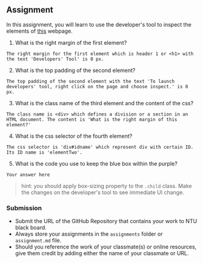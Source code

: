 ## Assignment

In this assignment, you will learn to use the developer's tool to inspect the elements of [this](https://nznznh.csb.app/) webpage.

1. What is the right margin of the first element? 
```
The right margin for the first element which is header 1 or <h1> with the text 'Developers' Tool' is 0 px.
```

2. What is the top padding of the second element?
```
The top padding of the second element with the text 'To launch developers' tool, right click on the page and choose inspect.' is 0 px.
```

3. What is the class name of the third element and the content of the css?
```
The class name is <div> which defines a division or a section in an HTML document. The content is 'What is the right margin of this element?'
```

4. What is the css selector of the fourth element?
```
The css selector is 'div#idname' which represent div with certain ID. Its ID name is 'elementTwo'.
```

5. What is the code you use to keep the blue box within the purple?
```
Your answer here
```

> hint: you should apply box-sizing property to the `.child` class. Make the changes on the developer's tool to see immediate UI change.



### Submission 

- Submit the URL of the GitHub Repository that contains your work to NTU black board.
- Always store your assignments in the `assignments` folder or `assignment.md` file.
- Should you reference the work of your classmate(s) or online resources, give them credit by adding either the name of your classmate or URL. 